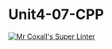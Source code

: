 # Unit4-07-CPP
[![Mr Coxall's Super Linter](https://github.com/ICS3U-C-Programming-GustavI/Unit4-07-CPP/workflows/Mr%20Coxall's%20Super%20Linter/badge.svg)](https://github.com/ICS3U-C-Programming-GustavI/Unit4-07-CPP/actions/)
